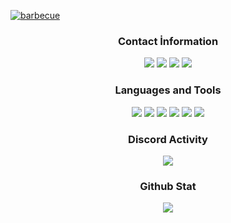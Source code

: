 [![barbecue](https://cdn.discordapp.com/attachments/854084764683468800/869760672987242576/benmalimbeta.png)](https://github.com/BetaWile/)

<div align="center">
<h3>Contact İnformation</h3>
<a href="https://discord.com/users/852615172673503262" target"blank_"><img src="https://img.shields.io/badge/Beta%20-111111.svg?&style=for-the-badge&logo=discord&logoColor=white"></a>
<a href="https://open.spotify.com/user/11145406245?si=ca90a1371ab64f8f" target"blank_"><img src="https://img.shields.io/badge/Spotify%20-111111.svg?&style=for-the-badge&logo=spotify&logoColor=white"></a>
<a href="https://www.youtube.com/channel/UCl1UN9W3Tltin3fuSlyefmg" target"blank_"><img src="https://img.shields.io/badge/youtube%20-111111.svg?&style=for-the-badge&logo=youtube&logoColor=white"></a>
<a href="https://github.com/BetaWile" target"blank_"><img src="https://img.shields.io/badge/GitHub%20-111111.svg?&style=for-the-badge&logo=github&logoColor=white"></a>
</div>


<div align="center">
<h3>Languages and Tools</h3>
<a <img src="https://img.shields.io/badge/JavaScript%20-111111.svg?&style=for-the-badge&logo=JavaScript&logoColor=white"> </a>

<img src="https://img.shields.io/badge/Node.js%20-111111.svg?&style=for-the-badge&logo=Node.js&logoColor=white">
<img src="https://img.shields.io/badge/Python%20-111111.svg?&style=for-the-badge&logo=Python&logoColor=white">
<img src="https://img.shields.io/badge/Discord.Js%20-111111.svg?&style=for-the-badge&logo=Discord.Js&logoColor=white">
<img src="https://img.shields.io/badge/Visual%20Studio%20Code%20-111111.svg?&style=for-the-badge&logo=Visual%20Studio%20Code&logoColor=white>">
<img src="https://img.shields.io/badge/HTML5%20-111111.svg?&style=for-the-badge&logo=HTML5&logoColor=white">
<img src="https://img.shields.io/badge/CSS%20-111111.svg?&style=for-the-badge&logo=CSS3&logoColor=white">
</div>

<div align="center">
<h3>Discord Activity</h3>
   <a href="https://discord.com/users/852615172673503262" target="_blank">
      <img src="https://lanyard-profile-readme.vercel.app/api/852615172673503262">
   </a>
</div>

<div align="center">
<h3>Github Stat</h3>
   <a href="https://github.com/BetaWile" target="_blank">
      <img src="https://github-readme-stats.vercel.app/api/?username=BetaWile&show_icons=true&title_color=fff&icon_color=79ff97&text_color=9f9f9f&bg_color=151515">
   </a>
</div>
